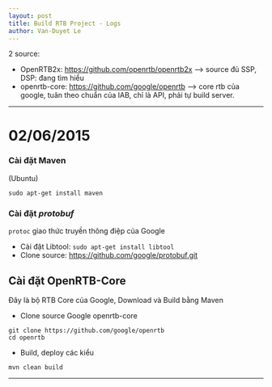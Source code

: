 ```yaml
---
layout: post
title: Build RTB Project - Logs
author: Van-Duyet Le
---
```


2 source: 
  - OpenRTB2x: https://github.com/openrtb/openrtb2x --> source đủ SSP, DSP: đang tìm hiểu 
  - openrtb-core: https://github.com/google/openrtb --> core rtb của google, tuân theo chuẩn của IAB, chỉ là API, phải tự build server.
  
----------------------
# 02/06/2015

### Cài đặt Maven 

(Ubuntu)

```
sudo apt-get install maven
```

### Cài đặt *protobuf*

`protoc` giao thức truyền thông điệp của Google

- Cài đặt Libtool: `sudo apt-get install libtool`
- Clone source: https://github.com/google/protobuf.git

## Cài đặt OpenRTB-Core 

Đây là bộ RTB Core của Google, Download và Build bằng Maven 

- Clone source Google openrtb-core

```
git clone https://github.com/google/openrtb
cd openrtb
```

- Build, deploy các kiểu

```
mvn clean build 
```


------------


